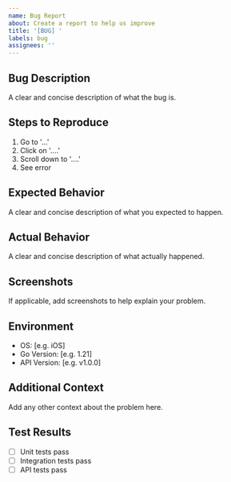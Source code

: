 ```yaml
---
name: Bug Report
about: Create a report to help us improve
title: '[BUG] '
labels: bug
assignees: ''
---
```


## Bug Description
A clear and concise description of what the bug is.

## Steps to Reproduce
1. Go to '...'
2. Click on '....'
3. Scroll down to '....'
4. See error

## Expected Behavior
A clear and concise description of what you expected to happen.

## Actual Behavior
A clear and concise description of what actually happened.

## Screenshots
If applicable, add screenshots to help explain your problem.

## Environment
- OS: [e.g. iOS]
- Go Version: [e.g. 1.21]
- API Version: [e.g. v1.0.0]

## Additional Context
Add any other context about the problem here.

## Test Results
- [ ] Unit tests pass
- [ ] Integration tests pass
- [ ] API tests pass
